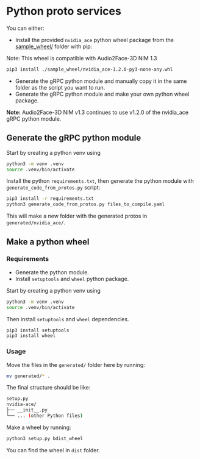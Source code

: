 # Python proto services

You can either:

* Install the provided `nvidia_ace` python wheel package from the
[sample_wheel/](./sample_wheel/) folder with pip:

Note: This wheel is compatible with Audio2Face-3D NIM 1.3

```bash
pip3 install ./sample_wheel/nvidia_ace-1.2.0-py3-none-any.whl
```

* Generate the gRPC python module and manually copy it in the same folder as the
script you want to run.
* Generate the gRPC python module and make your own python wheel package.

**Note:** Audio2Face-3D NIM v1.3 continues to use v1.2.0 of the nvidia_ace gRPC python module.

## Generate the gRPC python module

Start by creating a python venv using

```bash
python3 -m venv .venv
source .venv/bin/activate
```

Install the python `requirements.txt`, then generate the python module with
`generate_code_from_protos.py` script:

```bash
pip3 install -r requirements.txt
python3 generate_code_from_protos.py files_to_compile.yaml
```

This will make a new folder with the generated protos in
`generated/nvidia_ace/`.

## Make a python wheel

### Requirements

* Generate the python module.
* Install `setuptools` and `wheel` python package.

Start by creating a python venv using

```bash
python3 -m venv .venv
source .venv/bin/activate
```

Then install `setuptools` and `wheel` dependencies.

```bash
pip3 install setuptools
pip3 install wheel
```

### Usage

Move the files in the `generated/` folder here by running:

```bash
mv generated/* .
```

The final structure should be like:

```bash
setup.py
nvidia-ace/
├── __init__.py
└── ... (other Python files)
```

Make a wheel by running:

```bash
python3 setup.py bdist_wheel
```

You can find the wheel in `dist` folder.
